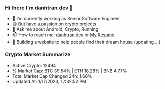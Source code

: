 ### Hi there I'm danhtran.dev 👋

- 🔭 I’m currently working as Senior Software Engineer
- 😄 But have a passion on crypto projects
- 💬 Ask me about Android, Crypto, Running 
- 📫 How to reach me: <a href="https://danhtran.dev" target="_blank">danhtran.dev</a> or <a href="Dan-Resume.pdf" target="_blank">My Resume</a>
- 🌱 Building a website to help people find their dream house (updating ...)

### Crypto Market Summarize
- Active Crypto: 12494
- % Market Cap: BTC 39.54% | ETH 18.28% | BNB 4.77%
- Total Market Cap Changed 24h: 1.66%
- Updated At: 1/17/2023, 12:32:52 PM
